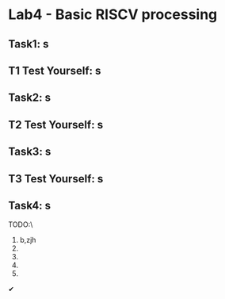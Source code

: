 # Lab4 - Basic RISCV processing
## Task1: s

## T1 Test Yourself: s

## Task2: s

## T2 Test Yourself: s

## Task3: s

## T3 Test Yourself: s

## Task4: s

TODO:\
1. b,zjh 
2. 
3. 
4. 
5. 
✔
